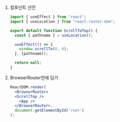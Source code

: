 1. 컴포넌트 선언
    
    ```jsx
    import { useEffect } from "react";
    import { useLocation } from "react-router-dom";
    
    export default function ScrollToTop() {
      const { pathname } = useLocation();
    
      useEffect(() => {
        window.scrollTo(0, 0);
      }, [pathname]);
    
      return null;
    }
    ```
    
2. BrowserRouter안에 담기
    
    ```jsx
    ReactDOM.render(
      <BrowserRouter>
      <ScrollTop />
        <App />
      </BrowserRouter>,
      document.getElementById('root')
    );
    ```
